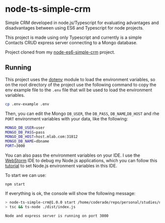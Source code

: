# node-ts-simple-crm

Simple CRM developed in node.js/Typescript for evaluating advantages and disadvantages between using ES6 and Typescript for node 
projects.

This project is made using only Typescript and currently is a simple Contacts CRUD express server connecting to a 
Mongo database.

Project cloned from my [node-es6-simple-crm](https://github.com/coderade/node-es6-simple-crm) project.

## Running
 
This project uses the [dotenv](https://github.com/motdotla/dotenv) module to load the environment variables, so on the 
root directory of the project use the following command to copy the env example file to the `.env` file that will be 
used to load the environment variables.

```bash
cp .env-example .env
```

Then, you can edit the Mongo `DB_USER`, the `DB_PASS`, `DB_NAME`,`DB_HOST` and rhe `PORT` environment variables with 
your data, like the following:

```bash
MONGO_DB_USER=user
MONGO_DB_PASS=pass
MONGO_DB_HOST=host.mlab.com:31812
MONGO_DB_NAME=dbname
PORT=3000
```

You can also pass the environment variables on your IDE. 
I use the [WebStorm](https://www.jetbrains.com/webstorm) IDE to debug my Node.js applications, which you can follow this
[tutorial](https://www.jetbrains.com/help/webstorm/run-debug-configuration-node-js.html) to set Node.js environment 
variables in this IDE.

To start we can use:

    npm start

If everything is ok, the console will show the following message:

```bash
> node-ts-simple-crm@1.0.0 start /home/coderade/repo/personal/studies/node-ts-simple-crm
> tsc && ts-node ./dist/index.js

Node and express server is running on port 3000

```

